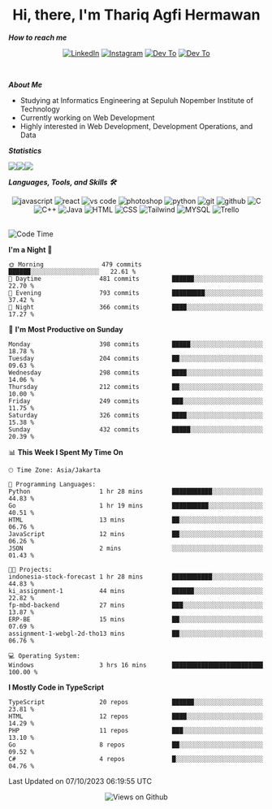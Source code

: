 <div align="center">
  <h1>Hi, there, I'm Thariq Agfi Hermawan</h1>
</div>


***How to reach me***
<p align='center'>
   <a href="https://www.linkedin.com/in/thariqagfihermawan" target="_blank"><img src="https://img.shields.io/badge/LinkedIn-0077B5?style=for-the-badge&logo=linkedin&logoColor=white" alt="LinkedIn"></a>
   <a href="https://www.instagram.com/thoriqagfi" target="_blank"><img src="https://img.shields.io/badge/Instagram-E4405F?style=for-the-badge&logo=instagram&logoColor=white" alt="Instagram"></a>
   <a href="https://medium.com/@thoriq.aghfi60" target="_blank"><img src="https://img.shields.io/badge/Medium-12100E?style=for-the-badge&logo=medium&logoColor=white" alt="Dev To"></a>
   <a href="https://linktr.ee/thoriqagfi" target="_blank"><img src="https://img.shields.io/badge/linktree-1de9b6?style=for-the-badge&logo=linktree&logoColor=white" alt="Dev To"></a>
</p>

<br>

***About Me***
- Studying at Informatics Engineering at Sepuluh Nopember Institute of Technology
- Currently working on Web Development
- Highly interested in Web Development, Development Operations, and Data

***Statistics***

<!-- [![GitHub Streak](http://github-readme-streak-stats.herokuapp.com?user=thoriqagfi&theme=dark)](https://git.io/streak-stats) -->

<div align="center">
  <div style="display: flex;">
    <img src="http://github-readme-streak-stats.herokuapp.com?user=thoriqagfi&theme=chartreuse-dark"/>
    <img src="https://github-readme-stats.vercel.app/api/top-langs/?username=thoriqagfi&layout=compact&&theme=chartreuse-dark&langs_count=8)](https://github.com/thoriqagfi"/>
    <img src="https://github-readme-stats.vercel.app/api?username=thoriqagfi&show_icons=true&theme=chartreuse-dark"/>
  </div>
</div>

<!-- [![Top Langs](https://github-readme-stats.vercel.app/api/top-langs/?username=thoriqagfi&layout=compact&&theme=chartreuse-dark&langs_count=8)](https://github.com/thoriqagfi)
< ![Agfi's GitHub stats](https://github-readme-stats.vercel.app/api?username=thoriqagfi&show_icons=true&theme=chartreuse-dark) -->

***Languages, Tools, and Skills 🛠***

  <div align="center">
    <img src="https://img.shields.io/badge/JavaScript-F7DF1E?style=for-the-badge&logo=javascript&logoColor=black" alt="javascript" />
    <img src="https://img.shields.io/badge/React-61DAFB?style=for-the-badge&logo=react&logoColor=black" alt="react" />
    <img src="https://img.shields.io/badge/vs%20code-007ACC?style=for-the-badge&logo=visual%20studio%20code&logoColor=white" alt="vs code" />
    <img src="https://img.shields.io/badge/adobe%20photoshop-31A8FF?style=for-the-badge&logo=adobe%20photoshop&logoColor=white" alt="photoshop" />
    <img src="https://img.shields.io/badge/python-3776AB?style=for-the-badge&logo=python&logoColor=white" alt="python" />
    <img src="https://img.shields.io/badge/Git-F05032?style=for-the-badge&logo=git&logoColor=white" alt="git" />
    <img src="https://img.shields.io/badge/GitHub-100000?style=for-the-badge&logo=github&logoColor=white" alt="github" />
    <img src="https://img.shields.io/badge/c-%2300599C.svg?style=for-the-badge&logo=c&logoColor=white" alt="C" />
    <img src="https://img.shields.io/badge/c++-%2300599C.svg?style=for-the-badge&logo=c%2B%2B&logoColor=white" alt="C++" />
    <img src="https://img.shields.io/badge/Java-ED8B00?style=for-the-badge&logo=java&logoColor=white" alt="Java"/>
    <img src="https://img.shields.io/badge/HTML5-E34F26?style=for-the-badge&logo=html5&logoColor=white" alt="HTML" />
    <img src="https://img.shields.io/badge/CSS-239120?&style=for-the-badge&logo=css3&logoColor=white" alt ="CSS" />
    <img src="https://img.shields.io/badge/tailwindcss-%2338B2AC.svg?style=for-the-badge&logo=tailwind-css&logoColor=white" alt="Tailwind" />
    <img src="https://img.shields.io/badge/MySQL-00000F?style=for-the-badge&logo=mysql&logoColor=white" alt="MYSQL" />
    <img src="https://img.shields.io/badge/Trello-%23026AA7.svg?style=for-the-badge&logo=Trello&logoColor=white" alt="Trello" />
  </div><br>

<!--START_SECTION:waka-->
![Code Time](http://img.shields.io/badge/Code%20Time-679%20hrs%2029%20mins-blue)

**I'm a Night 🦉** 

```text
🌞 Morning                479 commits         ██████░░░░░░░░░░░░░░░░░░░   22.61 % 
🌆 Daytime                481 commits         ██████░░░░░░░░░░░░░░░░░░░   22.70 % 
🌃 Evening                793 commits         █████████░░░░░░░░░░░░░░░░   37.42 % 
🌙 Night                  366 commits         ████░░░░░░░░░░░░░░░░░░░░░   17.27 % 
```
📅 **I'm Most Productive on Sunday** 

```text
Monday                   398 commits         █████░░░░░░░░░░░░░░░░░░░░   18.78 % 
Tuesday                  204 commits         ██░░░░░░░░░░░░░░░░░░░░░░░   09.63 % 
Wednesday                298 commits         ████░░░░░░░░░░░░░░░░░░░░░   14.06 % 
Thursday                 212 commits         ██░░░░░░░░░░░░░░░░░░░░░░░   10.00 % 
Friday                   249 commits         ███░░░░░░░░░░░░░░░░░░░░░░   11.75 % 
Saturday                 326 commits         ████░░░░░░░░░░░░░░░░░░░░░   15.38 % 
Sunday                   432 commits         █████░░░░░░░░░░░░░░░░░░░░   20.39 % 
```


📊 **This Week I Spent My Time On** 

```text
🕑︎ Time Zone: Asia/Jakarta

💬 Programming Languages: 
Python                   1 hr 28 mins        ███████████░░░░░░░░░░░░░░   44.83 % 
Go                       1 hr 19 mins        ██████████░░░░░░░░░░░░░░░   40.51 % 
HTML                     13 mins             ██░░░░░░░░░░░░░░░░░░░░░░░   06.76 % 
JavaScript               12 mins             ██░░░░░░░░░░░░░░░░░░░░░░░   06.26 % 
JSON                     2 mins              ░░░░░░░░░░░░░░░░░░░░░░░░░   01.43 % 

🐱‍💻 Projects: 
indonesia-stock-forecast 1 hr 28 mins        ███████████░░░░░░░░░░░░░░   44.83 % 
ki_assignment-1          44 mins             ██████░░░░░░░░░░░░░░░░░░░   22.82 % 
fp-mbd-backend           27 mins             ███░░░░░░░░░░░░░░░░░░░░░░   13.87 % 
ERP-BE                   15 mins             ██░░░░░░░░░░░░░░░░░░░░░░░   07.69 % 
assignment-1-webgl-2d-tho13 mins             ██░░░░░░░░░░░░░░░░░░░░░░░   06.76 % 

💻 Operating System: 
Windows                  3 hrs 16 mins       █████████████████████████   100.00 % 
```

**I Mostly Code in TypeScript** 

```text
TypeScript               20 repos            ██████░░░░░░░░░░░░░░░░░░░   23.81 % 
HTML                     12 repos            ████░░░░░░░░░░░░░░░░░░░░░   14.29 % 
PHP                      11 repos            ███░░░░░░░░░░░░░░░░░░░░░░   13.10 % 
Go                       8 repos             ██░░░░░░░░░░░░░░░░░░░░░░░   09.52 % 
C#                       4 repos             █░░░░░░░░░░░░░░░░░░░░░░░░   04.76 % 
```




 Last Updated on 07/10/2023 06:19:55 UTC
<!--END_SECTION:waka-->

<div align="center">
<img src="https://komarev.com/ghpvc/?username=thoriqagfi&color=blue" alt="Views on Github" />
</div>